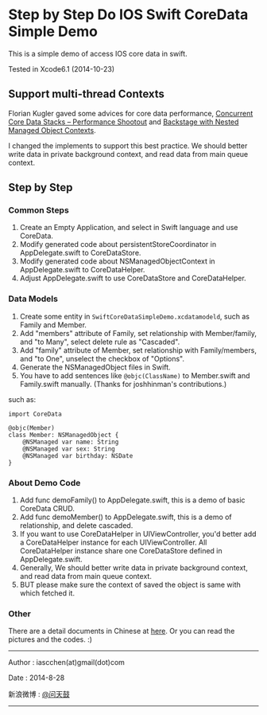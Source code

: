 # Step by Step Do IOS Swift CoreData Simple Demo #

This is a simple demo of access IOS core data in swift. 

Tested in Xcode6.1 (2014-10-23)

## Support multi-thread Contexts

Florian Kugler gaved some advices for core data performance, [Concurrent Core Data Stacks – Performance Shootout](http://floriankugler.com/blog/2013/4/29/concurrent-core-data-stack-performance-shootout) and [Backstage with Nested Managed Object Contexts](http://floriankugler.com/blog/2013/5/11/backstage-with-nested-managed-object-contexts). 

I changed the implements to support this best practice. We should better write data in private background context, and read data from main queue context.

## Step by Step

### Common Steps

1. Create an Empty Application, and select in Swift language and use CoreData.
2. Modify generated code about persistentStoreCoordinator in AppDelegate.swift to CoreDataStore.
3. Modify generated code about NSManagedObjectContext in AppDelegate.swift to CoreDataHelper.
4. Adjust AppDelegate.swift to use CoreDataStore and CoreDataHelper. 

### Data Models

1. Create some entity in `SwiftCoreDataSimpleDemo.xcdatamodeld`, such as Family and Member. 
2. Add "members" attribute of Family, set relationship with Member/family, and "to Many", select delete rule as "Cascaded".
3. Add "family" attribute of Member, set relationship with Family/members, and "to One", unselect the checkbox of "Options".
4. Generate the NSManagedObject files in Swift.
5. You have to add sentences like `@objc(ClassName)` to Member.swift and Family.swift manually.  (Thanks for joshhinman's contributions.)

such as: 

    import CoreData
    
    @objc(Member)
    class Member: NSManagedObject {
        @NSManaged var name: String
        @NSManaged var sex: String
        @NSManaged var birthday: NSDate
    }

### About Demo Code

1. Add func demoFamily() to AppDelegate.swift, this is a demo of basic CoreData CRUD.
2. Add func demoMember() to AppDelegate.swift, this is a demo of relationship, and delete cascaded.
3. If you want to use CoreDataHelper in UIViewController, you'd better add a CoreDataHelper instance for each UIViewController. All CoreDataHelper instance share one CoreDataStore defined in AppDelegate.swift.
4. Generally, We should better write data in private background context, and read data from main queue context. 
5. BUT please make sure the context of saved the object is same with which fetched it.

### Other

There are a detail documents in Chinese at [here](https://github.com/iascchen/SwiftCoreDataSimpleDemo/blob/master/docs/swift_coredata_sample.md). 
Or you can read the pictures and the codes. :)

---

Author : iascchen(at)gmail(dot)com

Date : 2014-8-28

新浪微博 : [@问天鼓](http://www.weibo.com/iascchen)

---